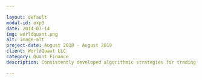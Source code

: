 ```yaml
---

layout: default
modal-id: exp3
date: 2014-07-14
img: worldquant.png
alt: image-alt
project-date: August 2018 - August 2019
client: WorldQuant LLC
category: Quant Finance
description: Consistently developed algorithmic strategies for trading using statistical modelling based on a company’s annual report, P&L statement, price volume, fundamental data, and sentiment data, for stock markets in the USA, Europe, and Asia. Built around 670 such alphas with about 150 presently in use in portfolios consisting of the top 500 (by liquidity) US companies

---
```


